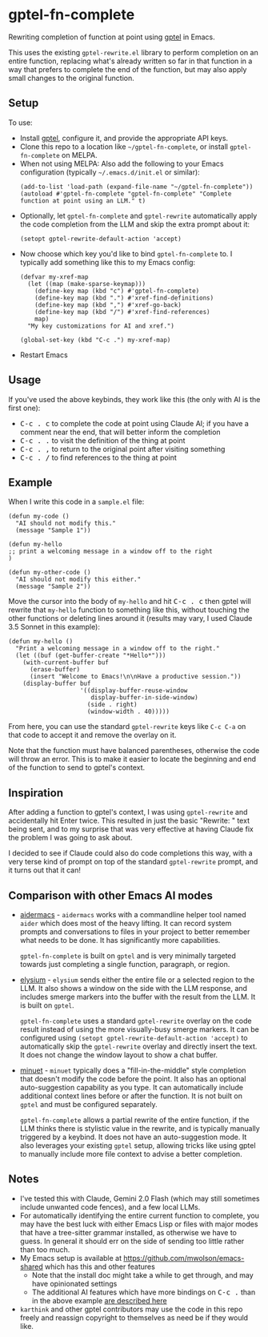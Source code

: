 # gptel-fn-complete

Rewriting completion of function at point using
[gptel](https://github.com/karthink/gptel) in Emacs.

This uses the existing `gptel-rewrite.el` library to perform completion on an
entire function, replacing what's already written so far in that function in a
way that prefers to complete the end of the function, but may also apply small
changes to the original function.

## Setup

To use:

* Install [gptel](https://github.com/karthink/gptel), configure it, and provide
  the appropriate API keys.
* Clone this repo to a location like `~/gptel-fn-complete`, or install
  `gptel-fn-complete` on MELPA.
* When not using MELPA: Also add the following to your Emacs configuration
  (typically `~/.emacs.d/init.el` or similar):
  ```elisp
  (add-to-list 'load-path (expand-file-name "~/gptel-fn-complete"))
  (autoload #'gptel-fn-complete "gptel-fn-complete" "Complete function at point using an LLM." t)
  ```
* Optionally, let `gptel-fn-complete` and `gptel-rewrite` automatically apply
  the code completion from the LLM and skip the extra prompt about it:
  ```elisp
  (setopt gptel-rewrite-default-action 'accept)
  ```
* Now choose which key you'd like to bind `gptel-fn-complete` to. I typically
  add something like this to my Emacs config:
  ```elisp
  (defvar my-xref-map
    (let ((map (make-sparse-keymap)))
      (define-key map (kbd "c") #'gptel-fn-complete)
      (define-key map (kbd ".") #'xref-find-definitions)
      (define-key map (kbd ",") #'xref-go-back)
      (define-key map (kbd "/") #'xref-find-references)
      map)
    "My key customizations for AI and xref.")

  (global-set-key (kbd "C-c .") my-xref-map)
  ```
* Restart Emacs

## Usage

If you've used the above keybinds, they work like this (the only with AI is the
first one):

* <kbd>C-c . c</kbd> to complete the code at point using Claude AI; if you have
  a comment near the end, that will better inform the completion
* <kbd>C-c . .</kbd> to visit the definition of the thing at point
* <kbd>C-c . ,</kbd> to return to the original point after visiting something
* <kbd>C-c . /</kbd> to find references to the thing at point

## Example

When I write this code in a `sample.el` file:

```elisp
(defun my-code ()
  "AI should not modify this."
  (message "Sample 1"))

(defun my-hello
;; print a welcoming message in a window off to the right
)

(defun my-other-code ()
  "AI should not modify this either."
  (message "Sample 2"))
```

Move the cursor into the body of `my-hello` and hit <kbd>C-c . c</kbd> then
gptel will rewrite that `my-hello` function to something like this, without
touching the other functions or deleting lines around it (results may vary, I
used Claude 3.5 Sonnet in this example):

```elisp
(defun my-hello ()
  "Print a welcoming message in a window off to the right."
  (let ((buf (get-buffer-create "*Hello*")))
    (with-current-buffer buf
      (erase-buffer)
      (insert "Welcome to Emacs!\n\nHave a productive session."))
    (display-buffer buf
                    '((display-buffer-reuse-window
                       display-buffer-in-side-window)
                      (side . right)
                      (window-width . 40)))))
```

From here, you can use the standard `gptel-rewrite` keys like `C-c C-a` on that
code to accept it and remove the overlay on it.

Note that the function must have balanced parentheses, otherwise the code will
throw an error. This is to make it easier to locate the beginning and end of the
function to send to gptel's context.

## Inspiration

After adding a function to gptel's context, I was using `gptel-rewrite` and
accidentally hit Enter twice.  This resulted in just the basic "Rewrite: " text
being sent, and to my surprise that was very effective at having Claude fix the
problem I was going to ask about.

I decided to see if Claude could also do code completions this way, with a very
terse kind of prompt on top of the standard `gptel-rewrite` prompt, and it turns
out that it can!

## Comparison with other Emacs AI modes

* [aidermacs](https://github.com/MatthewZMD/aidermacs) - `aidermacs` works with
  a commandline helper tool named `aider` which does most of the heavy
  lifting. It can record system prompts and conversations to files in your
  project to better remember what needs to be done. It has significantly more
  capabilities.

  `gptel-fn-complete` is built on `gptel` and is very minimally targeted towards
  just completing a single function, paragraph, or region.

* [elysium](https://github.com/lanceberge/elysium) - `elysium` sends either the
  entire file or a selected region to the LLM. It also shows a window on the
  side with the LLM response, and includes smerge markers into the buffer with
  the result from the LLM. It is built on `gptel`.

  `gptel-fn-complete` uses a standard `gptel-rewrite` overlay on the code result
  instead of using the more visually-busy smerge markers. It can be configured
  using `(setopt gptel-rewrite-default-action 'accept)` to automatically skip the
  `gptel-rewrite` overlay and directly insert the text. It does not change the
  window layout to show a chat buffer.

* [minuet](https://github.com/milanglacier/minuet-ai.el) - `minuet` typically
  does a "fill-in-the-middle" style completion that doesn't modify the code
  before the point. It also has an optional auto-suggestion capability as you
  type. It can automatically include additional context lines before or after
  the function. It is not built on `gptel` and must be configured separately.

  `gptel-fn-complete` allows a partial rewrite of the entire function, if the
  LLM thinks there is stylistic value in the rewrite, and is typically manually
  triggered by a keybind. It does not have an auto-suggestion mode. It also
  leverages your existing `gptel` setup, allowing tricks like using gptel to
  manually include more file context to advise a better completion.

## Notes

* I've tested this with Claude, Gemini 2.0 Flash (which may still sometimes
  include unwanted code fences), and a few local LLMs.
* For automatically identifying the entire current function to complete, you may
  have the best luck with either Emacs Lisp or files with major modes that have
  a tree-sitter grammar installed, as otherwise we have to guess.  In general it
  should err on the side of sending too little rather than too much.
* My Emacs setup is available at https://github.com/mwolson/emacs-shared which
  has this and other features
  * Note that the install doc might take a while to get through, and may have
    opinionated settings
  * The additional AI features which have more bindings on <kbd>C-c .</kbd> than
    in the above example
    [are described here](https://github.com/mwolson/emacs-shared/blob/master/doc/tips.md#using-ai-and-finding-definitions)
* `karthink` and other gptel contributors may use the code in this repo freely
  and reassign copyright to themselves as need be if they would like.
